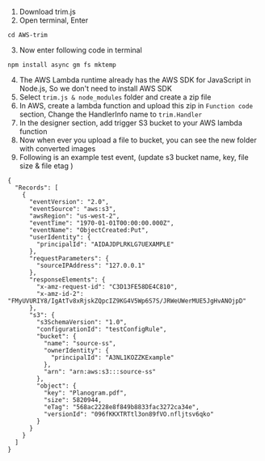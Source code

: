 1. Download trim.js
2. Open terminal, Enter 
  ```
  cd AWS-trim

  ```
3. Now enter following code in terminal 
  ```
  npm install async gm fs mktemp

  ```
4. The AWS Lambda runtime already has the AWS SDK for JavaScript in Node.js, So we don't need to install AWS SDK
5. Select `trim.js & node_modules` folder and create a zip file
6. In AWS, create a lambda function and upload this zip in `Function code` section, Change the HandlerInfo name to 
```trim.Handler``` 
7. In the designer section, add trigger S3 bucket to your AWS lambda function 
8. Now when ever you upload a file to bucket, you can see the new folder with converted images
9. Following is an example test event, (update s3 bucket name, key, file size & file etag )

```
{
  "Records": [
    {
      "eventVersion": "2.0",
      "eventSource": "aws:s3",
      "awsRegion": "us-west-2",
      "eventTime": "1970-01-01T00:00:00.000Z",
      "eventName": "ObjectCreated:Put",
      "userIdentity": {
        "principalId": "AIDAJDPLRKLG7UEXAMPLE"
      },
      "requestParameters": {
        "sourceIPAddress": "127.0.0.1"
      },
      "responseElements": {
        "x-amz-request-id": "C3D13FE58DE4C810",
        "x-amz-id-2": "FMyUVURIY8/IgAtTv8xRjskZQpcIZ9KG4V5Wp6S7S/JRWeUWerMUE5JgHvANOjpD"
      },
      "s3": {
        "s3SchemaVersion": "1.0",
        "configurationId": "testConfigRule",
        "bucket": {
          "name": "source-ss",
          "ownerIdentity": {
            "principalId": "A3NL1KOZZKExample"
          },
          "arn": "arn:aws:s3:::source-ss"
        },
        "object": {
          "key": "Planogram.pdf",
          "size": 5820944,
          "eTag": "568ac2228e8f849b8833fac3272ca34e",
          "versionId": "096fKKXTRTtl3on89fVO.nfljtsv6qko"
        }
      }
    }
  ]
}

```

